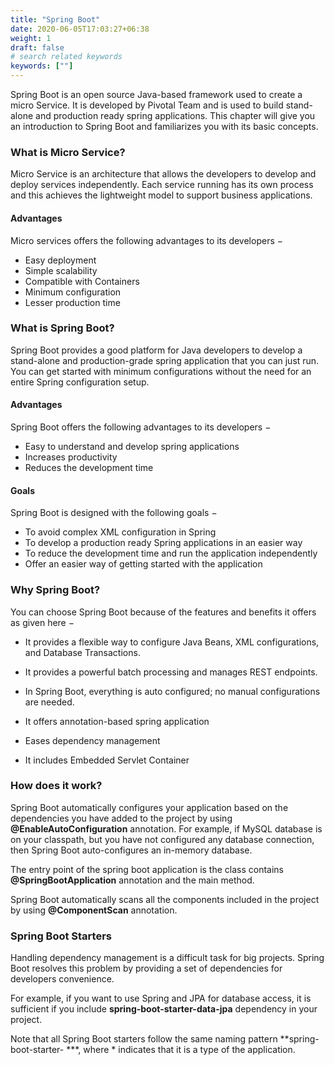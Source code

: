 ```yaml
---
title: "Spring Boot"
date: 2020-06-05T17:03:27+06:38
weight: 1
draft: false
# search related keywords
keywords: [""]
---
```



Spring Boot is an open source Java-based framework used to create a micro Service. It is developed by Pivotal Team and is used to build stand-alone and production ready spring applications. This chapter will give you an introduction to Spring Boot and familiarizes you with its basic concepts.

### What is Micro Service?
Micro Service is an architecture that allows the developers to develop and deploy services independently. Each service running has its own process and this achieves the lightweight model to support business applications.

#### Advantages
Micro services offers the following advantages to its developers −

- Easy deployment
- Simple scalability
- Compatible with Containers
- Minimum configuration
- Lesser production time
### What is Spring Boot?
Spring Boot provides a good platform for Java developers to develop a stand-alone and production-grade spring application that you can just run. You can get started with minimum configurations without the need for an entire Spring configuration setup.

#### Advantages
Spring Boot offers the following advantages to its developers −

- Easy to understand and develop spring applications
- Increases productivity
- Reduces the development time
#### Goals
Spring Boot is designed with the following goals −

- To avoid complex XML configuration in Spring
- To develop a production ready Spring applications in an easier way
- To reduce the development time and run the application independently
- Offer an easier way of getting started with the application
### Why Spring Boot?
You can choose Spring Boot because of the features and benefits it offers as given here −

- It provides a flexible way to configure Java Beans, XML configurations, and Database Transactions.

- It provides a powerful batch processing and manages REST endpoints.

- In Spring Boot, everything is auto configured; no manual configurations are needed.

- It offers annotation-based spring application

- Eases dependency management

- It includes Embedded Servlet Container

### How does it work?
Spring Boot automatically configures your application based on the dependencies you have added to the project by using **@EnableAutoConfiguration** annotation. For example, if MySQL database is on your classpath, but you have not configured any database connection, then Spring Boot auto-configures an in-memory database.

The entry point of the spring boot application is the class contains **@SpringBootApplication** annotation and the main method.

Spring Boot automatically scans all the components included in the project by using **@ComponentScan** annotation.

### Spring Boot Starters
Handling dependency management is a difficult task for big projects. Spring Boot resolves this problem by providing a set of dependencies for developers convenience.

For example, if you want to use Spring and JPA for database access, it is sufficient if you include **spring-boot-starter-data-jpa** dependency in your project.

Note that all Spring Boot starters follow the same naming pattern **spring-boot-starter- ***, where * indicates that it is a type of the application.
